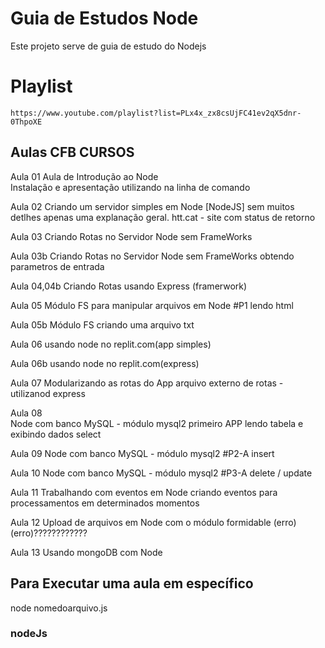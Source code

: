 # Guia de Estudos Node 

Este projeto serve de guia de estudo do Nodejs

# Playlist
    https://www.youtube.com/playlist?list=PLx4x_zx8csUjFC41ev2qX5dnr-0ThpoXE

## Aulas CFB CURSOS

Aula 01
    Aula de Introdução ao Node  
    Instalação e apresentação 
    utilizando na linha de comando

Aula 02
    Criando um servidor simples em Node [NodeJS]
    sem muitos detlhes apenas uma explanação geral.
    htt.cat - site com status de retorno

Aula 03
    Criando Rotas no Servidor Node sem FrameWorks

Aula 03b
    Criando Rotas no Servidor Node sem FrameWorks
    obtendo parametros de entrada

Aula 04,04b
    Criando Rotas usando Express (framerwork)    

Aula 05
    Módulo FS para manipular arquivos em Node #P1 
    lendo html

Aula 05b
    Módulo FS criando uma arquivo txt

Aula 06
    usando node no replit.com(app simples)

Aula 06b
    usando node no replit.com(express)

Aula 07
    Modularizando as rotas do App 
    arquivo externo de rotas - utilizanod express

Aula 08     
    Node com banco MySQL - módulo mysql2
    primeiro APP lendo tabela e exibindo dados
    select

Aula 09
    Node com banco MySQL - módulo mysql2 #P2-A
    insert  

Aula 10
    Node com banco MySQL - módulo mysql2 #P3-A
    delete / update

Aula 11
    Trabalhando com eventos em Node 
    criando eventos para processamentos em determinados momentos
    
Aula 12
    Upload de arquivos em Node com o módulo formidable 
    (erro) (erro)????????????

Aula 13
    Usando mongoDB com Node
    



    
## Para Executar uma aula em específico 

node nomedoarquivo.js

### nodeJs

